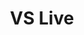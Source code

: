 ---
state: TX
region: Austin
title: VS Live
event_url: https://vslive.com/Events/Austin-2020/Home.aspx
start_date: 2020-03-30
end_date: 2020-04-03
cost: Get up to $700 of with Promo code "Austin"
topics: [ azure, microsoft, dotnet ]
---